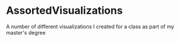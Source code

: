 # AssortedVisualizations
A number of different visualizations I created for a class as part of my master's degree

